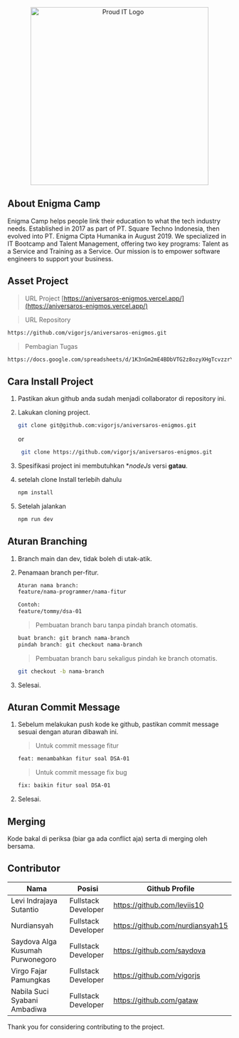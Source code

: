 <p align="center"><a href="https://enigmacamp.com/" target="_blank"><img src="https://enigmacamp.com/_next/image?url=%2Ficons%2Fenigma-logo-home.png&w=256&q=75" width="400" alt="Proud IT Logo"></a></p>

## About Enigma Camp

Enigma Camp helps people link their education to what the tech industry needs.
Established in 2017 as part of PT. Square Techno Indonesia, then evolved into 
PT. Enigma Cipta Humanika in August 2019. We specialized in IT Bootcamp and Talent Management, 
offering two key programs: Talent as a Service and Training as a Service. Our mission is to empower 
software engineers to support your business.
## Asset Project

> URL Project 
[https://aniversaros-enigmos.vercel.app/](https://aniversaros-enigmos.vercel.app/)

> URL Repository

```sh
https://github.com/vigorjs/aniversaros-enigmos.git
```
> Pembagian Tugas

```sh
https://docs.google.com/spreadsheets/d/1K3nGm2mE4BDbVTG2z8ozyXHgTcvzzrYMFzW0gvMuBm8/edit?hl=id&gid=0#gid=0
```

## Cara Install Project

1. Pastikan akun github anda sudah menjadi collaborator di repository ini.
2. Lakukan cloning project.
    
    ```sh
    git clone git@github.com:vigorjs/aniversaros-enigmos.git
    ```
   or
   ```sh
    git clone https://github.com/vigorjs/aniversaros-enigmos.git
    ```
3. Spesifikasi project ini membutuhkan **nodeJs* versi **gatau**.
4. setelah clone Install terlebih dahulu 
    ```sh
    npm install
    ```
5. Setelah jalankan
    ```sh
    npm run dev
    ```

## Aturan Branching

1. Branch main dan dev, tidak boleh di utak-atik.
2. Penamaan branch per-fitur.

    ```sh
    Aturan nama branch:
    feature/nama-programmer/nama-fitur
   
    Contoh:
    feature/tommy/dsa-01
    ```

   > Pembuatan branch baru tanpa pindah branch otomatis.

    ```sh
    buat branch: git branch nama-branch
    pindah branch: git checkout nama-branch
    ```

   > Pembuatan branch baru sekaligus pindah ke branch otomatis.

    ```sh
    git checkout -b nama-branch
    ```

3. Selesai.

## Aturan Commit Message

1. Sebelum melakukan push kode ke github, pastikan commit message sesuai dengan aturan dibawah ini.

   > Untuk commit message fitur

    ```sh
    feat: menambahkan fitur soal DSA-01
    ```

   > Untuk commit message fix bug

    ```sh
    fix: baikin fitur soal DSA-01
    ```

2. Selesai.

## Merging

Kode bakal di periksa (biar ga ada conflict aja) serta di merging oleh bersama.

## Contributor

| Nama                              | Posisi              | Github Profile                         |
|-----------------------------------| ------------------- |----------------------------------------|
| Levi Indrajaya Sutantio           | Fullstack Developer | https://github.com/leviis10            |
| Nurdiansyah                       | Fullstack Developer | https://github.com/nurdiansyah15       |
| Saydova Alga Kusumah Purwonegoro  | Fullstack Developer | https://github.com/saydova             |
| Virgo Fajar Pamungkas             | Fullstack Developer | https://github.com/vigorjs             |
| Nabila Suci Syabani Ambadiwa      | Fullstack Developer | https://github.com/gataw               |

Thank you for considering contributing to the project.
